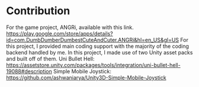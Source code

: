 # Contribution
For the game project, ANGRi, available with this link. https://play.google.com/store/apps/details?id=com.DumbDumberDumbestCuteAndCuter.ANGRi&hl=en_US&gl=US 
For this project, I provided main coding support with the majority of the coding backend handled by me. 
In this project, I made use of two Unity asset packs and built off of them.
Uni Bullet Hell: https://assetstore.unity.com/packages/tools/integration/uni-bullet-hell-19088#description
Simple Mobile Joystick: https://github.com/ashwaniarya/Unity3D-Simple-Mobile-Joystick
